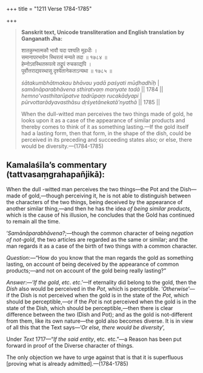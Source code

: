 +++
title = "1211 Verse 1784-1785"

+++
> **Sanskrit text, Unicode transliteration and English translation by Ganganath Jha:** 
>
> शातकुम्भात्मकौ भावौ यदा पश्यति मूढधीः ।  
> समानापरभावेन स्थिरत्वं मन्यते तदा ॥ १७८४ ॥  
> हेम्नोऽवस्थितरूपत्वे तद्रूपं रुचकाद्यपि ।  
> पूर्वोत्तराद्यवस्थासु दृश्येतानेकताऽन्यथा ॥ १७८५ ॥ 
>
> *śātakumbhātmakau bhāvau yadā paśyati mūḍhadhīḥ* \|  
> *samānāparabhāvena sthiratvaṃ manyate tadā* \|\| 1784 \|\|  
> *hemno'vasthitarūpatve tadrūpaṃ rucakādyapi* \|  
> *pūrvottarādyavasthāsu dṛśyetānekatā'nyathā* \|\| 1785 \|\| 
>
> When the dull-witted man perceives the two things made of gold, he looks upon it as a case of the appearance of similar products and thereby comes to think of it as something lasting.—If the gold itself had a lasting form, then that form, in the shape of the dish, could be perceived in its preceding and succeeding states also; or else, there would be diversity.—(1784-1785)



## Kamalaśīla’s commentary (tattvasaṃgrahapañjikā):

When the dull -witted man perceives the two things—the Pot and the Dish—made of gold,—though perceiving it, he is not able to distinguish between the characters of the two things, being deceived by the appearance of another similar thing,—and then he has the idea *of being similar products*, which is the cause of his illusion, he concludes that the Gold has continued to remain all the time.

‘*Samānāparabhāvena?*;—though the common character of being *negation of not-gold*, the two articles are regarded as the same or similar; and the man regards it as a case of the birth of two things with a common character.

*Question*:—“How do you know that the man regards the gold as something lasting, on account of being deceived by the appearance of common products;—and not on account of the gold being really lasting?”

*Answer*:—‘*If the gold*, *etc*. *etc*.’—If eternality did belong to the gold, then the *Dish* also would be perceived in the *Pot*, which is perceptible. ‘*Otherwise*’—if the Dish is not perceived when the gold is in the state of the *Pot*, which should be perceptible,—or if the *Pot* is not perceived when the gold is in the state of the Dish, which should be perceptible,—then there is clear difference between the two (Dish and Pot); and as the gold is not-different from them, like its own nature—the gold also becomes diverse. It is in view of all this that the Text says—‘*Or else, there would be diversity*’,

Under *Text* 1717—“*If the said entity*, etc. etc.”—a Reason has been put forward in proof of the Diverse character of things.

The only objection we have to urge against that is that it is superfluous [proving what is already admitted].—(1784-1785)



